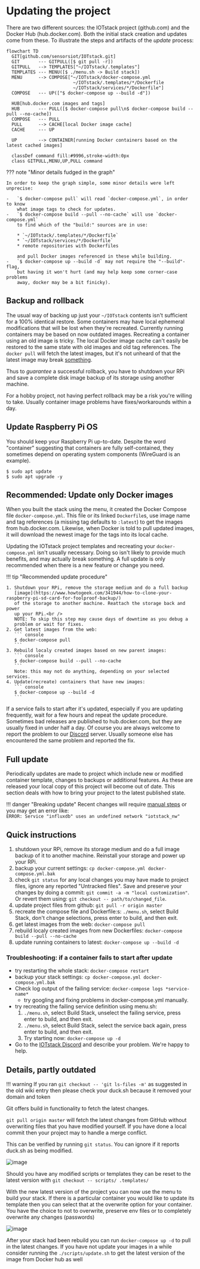 # Updating the project

There are two different sources: the IOTstack project (github.com) and
the Docker Hub (hub.docker.com). Both the initial stack creation and updates
come from these. To illustrate the steps and artifacts of the *update* process:

``` mermaid
flowchart TD
  GIT[github.com/sensorsiot/IOTstack.git]
  GIT       --- GITPULL([$ git pull -r])
  GITPULL   --> TEMPLATES["~/IOTstack/.templates"]
  TEMPLATES --- MENU([$ ./menu.sh -> Build stack])
  MENU      --> COMPOSE["~/IOTstack/docker-compose.yml
                         ~/IOTstack/.templates/*/Dockerfile
                         ~/IOTstack/services/*/Dockerfile"]
  COMPOSE   --- UP(["$ docker-compose up --build -d"])

  HUB[hub.docker.com images and tags]
  HUB       --- PULL([$ docker-compose pull\n$ docker-compose build --pull --no-cache])
  COMPOSE   --- PULL
  PULL      --> CACHE[local Docker image cache]
  CACHE     --- UP

  UP        --> CONTAINER[running Docker containers based on the latest cached images]

  classDef command fill:#9996,stroke-width:0px
  class GITPULL,MENU,UP,PULL command
```

??? note "Minor details fudged in the graph"

    In order to keep the graph simple, some minor details were left unprecise:

    -   `$ docker-compose pull` will read `docker-compose.yml`, in order to know
        what image tags to check for updates.
    -   `$ docker-compose build --pull --no-cache` will use `docker-compose.yml`
        to find which of the "build:" sources are in use:

        * `~/IOTstack/.templates/*/Dockerfile`
        * `~/IOTstack/services/*/Dockerfile`
        * remote repositories with Dockerfiles

        and pull Docker images referenced in these while building.
    -   `$ docker-compose up --build -d` may not require the "--build"-flag,
        but having it won't hurt (and may help keep some corner-case problems
        away, docker may be a bit finicky).

## Backup and rollback

The usual way of backing up just your `~/IOTstack` contents isn't sufficient
for a 100% identical restore. Some containers may have local ephemeral
modifications that will be lost when they're recreated. Currently running
containers may be based on now outdated images. Recreating a container using an
old image is tricky. The local Docker image cache can't easily be restored to
the same state with old images and old tag references. The `docker pull` will
fetch the latest images, but it's not unheard of that the latest image may
break [something](
https://github.com/node-red/node-red/issues/3461#issuecomment-1076348639).

Thus to *guarantee* a successful rollback, you have to shutdown your RPi and
save a complete disk image backup of its storage using another machine.

For a hobby project, not having perfect rollback may be a risk you're willing
to take. Usually container image problems have fixes/workarounds within a day.

## Update Raspberry Pi OS

You should keep your Raspberry Pi up-to-date. Despite the word "container"
suggesting that containers are fully self-contained, they sometimes depend on
operating system components (WireGuard is an example).

``` console
$ sudo apt update
$ sudo apt upgrade -y
```

## Recommended: Update only Docker images

When you built the stack using the menu, it created the Docker Compose file
`docker-compose.yml`. This file or its linked `Dockerfile`s, use image name and
tag references (a missing tag defaults to `:latest`) to get the images from
hub.docker.com. Likewise, when Docker is told to pull updated images, it will
download the newest image for the tags into its local cache.

Updating the IOTstack project templates and recreating your
`docker-compose.yml` isn't usually necessary. Doing so isn't likely to provide
much benefits, and may actually break something. A full update is only
recommended when there is a new feature or change you need.

!!! tip "Recommended update procedure"

    1. Shutdown your RPi, remove the storage medium and do a full backup
       [image](https://www.howtogeek.com/341944/how-to-clone-your-raspberry-pi-sd-card-for-foolproof-backup/)
       of the storage to another machine. Reattach the storage back and power
       up your RPi.<br />
       NOTE: To skip this step may cause days of downtime as you debug a
       problem or wait for fixes.
    2. Get latest images from the web:
       ``` console
       $ docker-compose pull
       ```
    3. Rebuild localy created images based on new parent images:
       ``` console
       $ docker-compose build --pull --no-cache
       ```
       Note: this may not do anything, depending on your selected services.
    4. Update(recreate) containers that have new images:
       ``` console
       $ docker-compose up --build -d
       ```

If a service fails to start after it's updated, especially if you are updating
frequently, wait for a few hours and repeat the update procedure. Sometimes bad
releases are published to hub.docker.com, but they are usually fixed in under
half a day. Of course you are always welcome to report the problem to our
[Discord](https://discord.gg/ZpKHnks) server. Usually someone else has
encountered the same problem and reported the fix.

## Full update

Periodically updates are made to project which include new or modified container template, changes to backups or additional features. As these are released your local copy of this project will become out of date. This section deals with how to bring your project to the latest published state.

!!! danger "Breaking update"
    Recent changes will require [manual steps](
    ../Updates/migration-network-change.md)
    or you may get an error like:  
    `ERROR: Service "influxdb" uses an undefined network "iotstack_nw"`

## Quick instructions

1. shutdown your RPi, remove its storage medium and do a full image backup of
   it to another machine. Reinstall your storage and power up your RPi.
2. backup your current settings: `cp docker-compose.yml docker-compose.yml.bak`
3. check `git status` for any local changes you may have made to project files, ignore any reported "Untracked files". Save and preserve your changes by doing a commit: `git commit -a -m "local customization"`. Or revert them using: `git checkout -- path/to/changed_file`.
4. update project files from github: `git pull -r origin master`
5. recreate the compose file and Dockerfile:s: `./menu.sh`, select Build Stack, don't change selections, press enter to build, and then exit.
4. get latest images from the web: `docker-compose pull`
5. rebuild localy created images from new Dockerfiles: `docker-compose build --pull --no-cache`
6. update running containers to latest: `docker-compose up --build -d`

### Troubleshooting: if a container fails to start after update

* try restarting the whole stack: `docker-compose restart`
* backup your stack settings: `cp docker-compose.yml docker-compose.yml.bak`
* Check log output of the failing service: `docker-compose logs *service-name*`
    * try googling and fixing problems in docker-compose.yml manually.
* try recreating the failing service definition using menu.sh:
    1. `./menu.sh`, select Build Stack, unselect the failing service, press
       enter to build, and then exit.
    2. `./menu.sh`, select Build Stack, select the service back again, press
       enter to build, and then exit.
    3. Try starting now: `docker-compose up -d`
* Go to the [IOTstack Discord](https://discord.gg/ZpKHnks) and describe your
  problem. We're happy to help.

## Details, partly outdated

!!! warning
    If you ran `git checkout -- 'git ls-files -m'` as suggested in the old wiki entry then please check your duck.sh because it removed your domain and token

Git offers build in functionality to fetch the latest changes.

`git pull origin master` will fetch the latest changes from GitHub without overwriting files that you have modified yourself. If you have done a local commit then your project may to handle a merge conflict.

This can be verified by running `git status`. You can ignore if it reports duck.sh as being modified.

![image](https://user-images.githubusercontent.com/46672225/68645804-d42d0000-0521-11ea-842f-fd0b2d22cd0e.png)

Should you have any modified scripts or templates they can be reset to the latest version with `git checkout -- scripts/ .templates/`

With the new latest version of the project you can now use the menu to build your stack. If there is a particular container you would like to update its template then you can select that at the overwrite option for your container. You have the choice to not to overwrite, preserve env files or to completely overwrite any changes (passwords)

![image](https://user-images.githubusercontent.com/46672225/68646024-8fee2f80-0522-11ea-8b6e-f1d439a5be7f.png)

After your stack had been rebuild you can run `docker-compose up -d` to pull in the latest changes. If you have not update your images in a while consider running the `./scripts/update.sh` to get the latest version of the image from Docker hub as well
